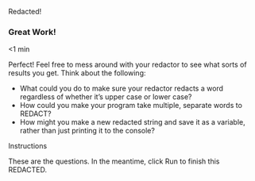 Redacted!

### Great Work!

<1 min

Perfect! Feel free to mess around with your redactor to see what sorts of results you get. Think about the following:

- What could you do to make sure your redactor redacts a word regardless of whether it’s upper case or lower case?
- How could you make your program take multiple, separate words to REDACT?
- How might you make a new redacted string and save it as a variable, rather than just printing it to the console?

Instructions

These are the questions. In the meantime, click Run to finish this REDACTED.